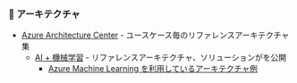 ### :wrench: アーキテクチャ
* [Azure Architecture Center](https://docs.microsoft.com/ja-JP/azure/architecture/data-guide/big-data/ai-overview) - ユースケース毎のリファレンスアーキテクチャ集
    - [AI + 機械学習](https://docs.microsoft.com/ja-jp/azure/architecture/data-guide/big-data/ai-overview) - リファレンスアーキテクチャ、ソリューションがを公開
        - [Azure Machine Learning を利用しているアーキテクチャ例](https://docs.microsoft.com/ja-jp/azure/architecture/browse/?expanded=azure&products=azure-machine-learning)
